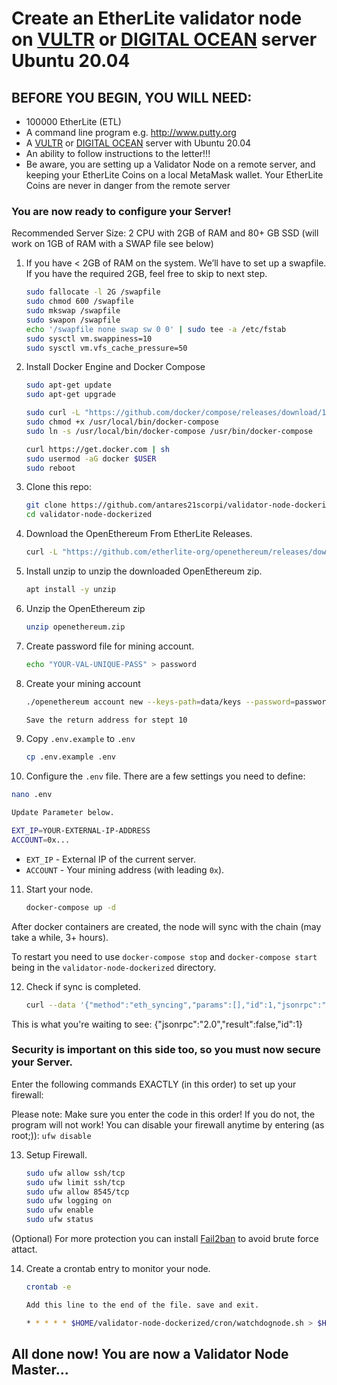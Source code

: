# Create an EtherLite validator node on [VULTR](https://www.vultr.com/?ref=6881736) or [DIGITAL OCEAN](https://m.do.co/c/e2c65321d0d2) server Ubuntu 20.04

## BEFORE YOU BEGIN, YOU WILL NEED:
- 100000 EtherLite (ETL)
- A command line program e.g. http://www.putty.org
- A [VULTR](https://www.vultr.com/?ref=6881736) or [DIGITAL OCEAN](https://m.do.co/c/e2c65321d0d2) server with Ubuntu 20.04
- An ability to follow instructions to the letter!!!
- Be aware, you are setting up a Validator Node on a remote server, and keeping your EtherLite Coins on a local MetaMask wallet. Your EtherLite Coins are never in danger from the remote server

### You are now ready to configure your Server!

Recommended Server Size: 2 CPU with 2GB of RAM and 80+ GB SSD (will work on 1GB of RAM with a SWAP file see below)

1. If you have < 2GB of RAM on the system. We’ll have to set up a swapfile. If you have the required 2GB, feel free to skip to next step.

   ```bash
   sudo fallocate -l 2G /swapfile
   sudo chmod 600 /swapfile
   sudo mkswap /swapfile
   sudo swapon /swapfile
   echo '/swapfile none swap sw 0 0' | sudo tee -a /etc/fstab
   sudo sysctl vm.swappiness=10
   sudo sysctl vm.vfs_cache_pressure=50
   ```

2. Install Docker Engine and Docker Compose

   ```bash
   sudo apt-get update
   sudo apt-get upgrade
   
   sudo curl -L "https://github.com/docker/compose/releases/download/1.29.2/docker-compose-$(uname -s)-$(uname -m)" -o /usr/local/bin/docker-compose
   sudo chmod +x /usr/local/bin/docker-compose
   sudo ln -s /usr/local/bin/docker-compose /usr/bin/docker-compose
   
   curl https://get.docker.com | sh
   sudo usermod -aG docker $USER
   sudo reboot
   ```

3. Clone this repo:

   ```bash
   git clone https://github.com/antares21scorpi/validator-node-dockerized
   cd validator-node-dockerized
   ```

4. Download the OpenEthereum From EtherLite Releases.

   ```bash
   curl -L "https://github.com/etherlite-org/openethereum/releases/download/v3.2.2-rc.1/openethereum-ubuntu20.04.zip" -o openethereum.zip
   ```

5. Install unzip to unzip the downloaded OpenEthereum zip.

   ```bash
   apt install -y unzip
   ```

6. Unzip the OpenEthereum zip
   ```bash
   unzip openethereum.zip
   ```
7. Create password file for mining account.
   ```bash
   echo "YOUR-VAL-UNIQUE-PASS" > password
   ```
8. Create your mining account

   ```bash
   ./openethereum account new --keys-path=data/keys --password=password --chain=etherlite
   
   Save the return address for stept 10
   ```

9. Copy `.env.example` to `.env`

   ```bash
   cp .env.example .env
   ```

10. Configure the `.env` file. There are a few settings you need to define:

   ```bash
   nano .env
   
   Update Parameter below.
   
   EXT_IP=YOUR-EXTERNAL-IP-ADDRESS
   ACCOUNT=0x...
   ```

   - `EXT_IP` - External IP of the current server.
   - `ACCOUNT` - Your mining address (with leading `0x`).

11. Start your node.

    ```bash
    docker-compose up -d
    ```

After docker containers are created, the node will sync with the chain (may take a while, 3+ hours).

To restart you need to use `docker-compose stop` and `docker-compose start` being in the `validator-node-dockerized` directory.

12. Check if sync is completed.

    ```bash
    curl --data '{"method":"eth_syncing","params":[],"id":1,"jsonrpc":"2.0"}' -H "Content-Type: application/json" -X POST localhost:8545
    ```
    
This is what you're waiting to see: {"jsonrpc":"2.0","result":false,"id":1}

### Security is important on this side too, so you must now secure your Server.

Enter the following commands EXACTLY (in this order) to set up your firewall:

Please note: Make sure you enter the code in this order! If you do not, the program will not work! You can disable your firewall anytime by entering (as root;)): `ufw disable`

13. Setup Firewall.

    ```bash
    sudo ufw allow ssh/tcp
    sudo ufw limit ssh/tcp
    sudo ufw allow 8545/tcp
    sudo ufw logging on
    sudo ufw enable
    sudo ufw status
    ```

(Optional) For more protection you can install [Fail2ban](https://linuxize.com/post/install-configure-fail2ban-on-ubuntu-20-04/) to avoid brute force attact.

14. Create a crontab entry to monitor your node.

    ```bash
    crontab -e
    
    Add this line to the end of the file. save and exit.
    
    * * * * * $HOME/validator-node-dockerized/cron/watchdognode.sh > $HOME/validator-node-dockerized/cron/watchdognode.log 2>&1
    ```

## All done now! You are now a Validator Node Master...
